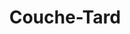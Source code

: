---
title: "Couche-Tard"
url: /vaudreuil-dorion/couche-tard-boulevard-de-la-gare/
shop: Lebensmittel
---